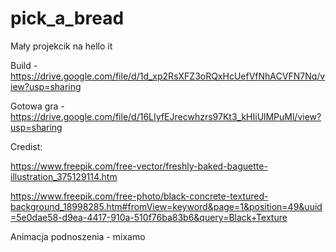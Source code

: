 # pick_a_bread
Mały projekcik na hello it

Build - https://drive.google.com/file/d/1d_xp2RsXFZ3oRQxHcUefVfNhACVFN7Nq/view?usp=sharing

Gotowa gra - https://drive.google.com/file/d/16LIyfEJrecwhzrs97Kt3_kHIiUlMPuMl/view?usp=sharing


Credist:

https://www.freepik.com/free-vector/freshly-baked-baguette-illustration_375129114.htm

https://www.freepik.com/free-photo/black-concrete-textured-background_18998285.htm#fromView=keyword&page=1&position=49&uuid=5e0dae58-d9ea-4417-910a-510f76ba83b6&query=Black+Texture

Animacja podnoszenia - mixamo
